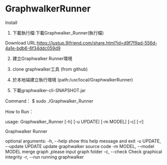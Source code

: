 # GraphwalkerRunner

Install 

1. 下載執行檔:下載Graphwalker_Runner(執行檔)

Download URL:https://justup.9ifriend.com/share.html?id=d9f7f9ad-556d-4a1e-bdb6-6f34ddc059d9

2. 建立Graphwalker Runner環境

  1. clone graphwalker工具 (from github)
  2. 於本地端建立執行環境 (path:/usr/local/GraphwalkerRunner)
  3. 下載graphwalker-cli-SNAPSHOT.jar

  Command：
    $ sudo ./Graphwalker_Runner


How to Run：

usage: Graphwalker_Runner [-h] [-u UPDATE] [-m MODEL] [-c] [-r]

Graphwalker Runner

optional arguments:
  -h, --help            show this help message and exit
  -u UPDATE, --update UPDATE
                        update graphwalker source code
  -m MODEL, --model MODEL
                        merge graph ,please input graph folder
  -c, --check           Check graphical integrity
  -r, --run             running graphwalker

